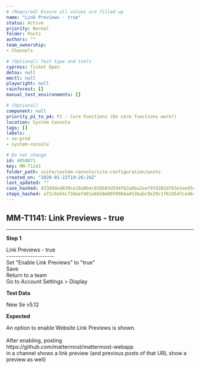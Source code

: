 ```yaml
---
# (Required) Ensure all values are filled up
name: "Link Previews - true"
status: Active
priority: Normal
folder: Posts
authors: ""
team_ownership: 
- Channels

# (Optional) Test type and tools
cypress: Ticket Open
detox: null
mmctl: null
playwright: null
rainforest: []
manual_test_environments: []

# (Optional)
component: null
priority_p1_to_p4: P2 - Core Functions (Do core functions work?)
location: System Console
tags: []
labels: 
- se-prod
- system-console

# Do not change
id: 4058871
key: MM-T1141
folder_path: suite/system-console/site-configuration/posts
created_on: "2020-01-22T19:26:24Z"
last_updated: ""
case_hashed: d33ddde4039ce10a0b4c039b03d594f62a6ba2ee79fd302df03e1ee95d7cbdaace3dac939a8e0180f09247daf53f8747
steps_hashed: a72c9a54c73daef481e6658e00f09b6a453babc9e29c1f62d547ce46a20208c6a7d94916513ecc82fa159967800a086b
---
```


## MM-T1141: Link Previews - true

---

**Step 1**

Link Previews - true\
\--------------------\
Set "Enable Link Previews" to "true"\
Save\
Return to a team\
Go to Account Settings > Display

**Test Data**

New Se v5.12

**Expected**

An option to enable Website Link Previews is shown.\
\
After enabling, posting\
https\://github.com/mattermost/mattermost-webapp\
in a channel shows a link preview (and previous posts of that URL show a preview as well)
